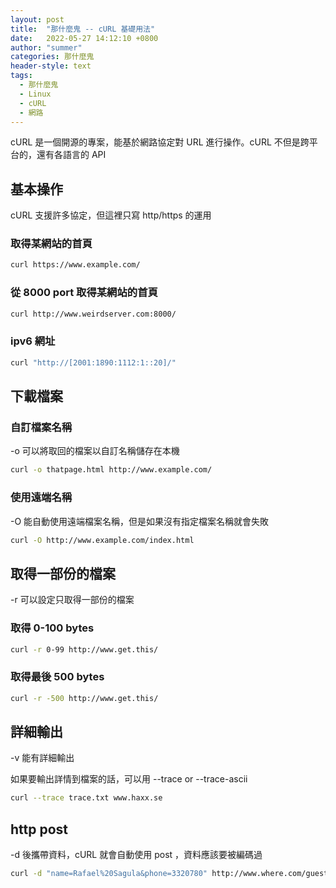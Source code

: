 ```yaml
---
layout: post
title:  "那什麼鬼 -- cURL 基礎用法"
date:   2022-05-27 14:12:10 +0800
author: "summer"
categories: 那什麼鬼
header-style: text
tags:
  - 那什麼鬼
  - Linux
  - cURL
  - 網路
---
```


cURL 是一個開源的專案，能基於網路協定對 URL 進行操作。cURL 不但是跨平台的，還有各語言的 API

## 基本操作

cURL 支援許多協定，但這裡只寫 http/https 的運用

### 取得某網站的首頁

```bash
curl https://www.example.com/
```

### 從 8000 port 取得某網站的首頁

```bash
curl http://www.weirdserver.com:8000/
```

### ipv6 網址

```bash
curl "http://[2001:1890:1112:1::20]/"
```

## 下載檔案

### 自訂檔案名稱

-o 可以將取回的檔案以自訂名稱儲存在本機

```bash
curl -o thatpage.html http://www.example.com/
```

### 使用遠端名稱

-O 能自動使用遠端檔案名稱，但是如果沒有指定檔案名稱就會失敗

```bash
curl -O http://www.example.com/index.html
```

## 取得一部份的檔案

-r 可以設定只取得一部份的檔案

### 取得 0-100 bytes

```bash
curl -r 0-99 http://www.get.this/
```

### 取得最後 500 bytes

```bash
curl -r -500 http://www.get.this/
```

## 詳細輸出

-v 能有詳細輸出

如果要輸出詳情到檔案的話，可以用 --trace or --trace-ascii

```bash
curl --trace trace.txt www.haxx.se
```

## http post

-d 後攜帶資料，cURL 就會自動使用 post ，資料應該要被編碼過

```bash
curl -d "name=Rafael%20Sagula&phone=3320780" http://www.where.com/guest.cgi
```
